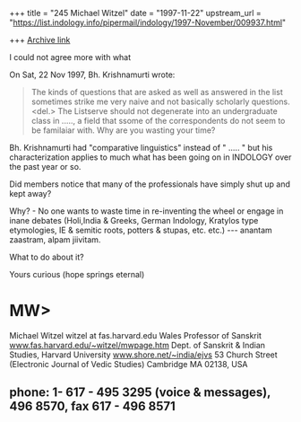 +++
title = "245 Michael Witzel"
date = "1997-11-22"
upstream_url = "https://list.indology.info/pipermail/indology/1997-November/009937.html"

+++
[Archive link](https://list.indology.info/pipermail/indology/1997-November/009937.html)

 I could not agree more with what

 On Sat, 22 Nov 1997, Bh. Krishnamurti wrote:
 > The kinds of questions that are asked as well as answered in the list
 > sometimes strike me very naive and not basically scholarly
 > questions.    <del.>
 > The Listserve should not degenerate into an undergraduate class
 > in ....., a field that ssome of the correspondents do not
 > seem to be familaiar with. Why are you wasting your time?

 Bh. Krishnamurti had "comparative linguistics" instead of " ..... "
 but his characterization applies to much what has been going on in
 INDOLOGY over the past year or so.

 Did members notice that many of the professionals have simply shut up and
 kept away?

 Why? - No one wants to waste time in re-inventing the wheel or engage in
 inane debates (Holi,India & Greeks, German Indology, Kratylos type
 etymologies, IE & semitic roots,  potters & stupas, etc. etc.)
 ---   anantam zaastram, alpam jiivitam.

 What to do about it?

 Yours curious (hope springs eternal)

 MW>
 ==========================================================================
Michael Witzel                       witzel at fas.harvard.edu
Wales Professor of Sanskrit          www.fas.harvard.edu/~witzel/mwpage.htm
Dept. of Sanskrit & Indian Studies,
Harvard University                   www.shore.net/~india/ejvs
53 Church Street                     (Electronic Journal of Vedic Studies)
Cambridge MA 02138, USA

phone: 1- 617 - 495 3295 (voice & messages), 496 8570, fax 617 - 496 8571
---------------------------------------------------------------------------



